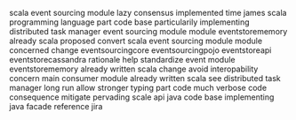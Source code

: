 scala event sourcing module lazy consensus implemented time james scala programming language part code base particularily implementing distributed task manager event sourcing module module eventstorememory already scala proposed convert scala event sourcing module module concerned change eventsourcingcore eventsourcingpojo eventstoreapi eventstorecassandra rationale help standardize event module eventstorememory already written scala change avoid interopability concern main consumer module already written scala see distributed task manager long run allow stronger typing part code much verbose code consequence mitigate pervading scale api java code base implementing java facade reference jira